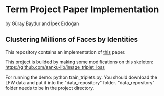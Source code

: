 # Term Project Paper Implementation
by Güray Baydur and İpek Erdoğan
## Clustering Millions of Faces by Identities

This repository contains an implementation of [this](https://arxiv.org/pdf/1604.00989.pdf) paper.

This project is builded by making some modifications on this skeleton: https://github.com/sanku-lib/image_triplet_loss

For running the demo: python train_triplets.py. You should download the LFW data and put it into the "data_repository" folder. "data_repository" folder needs to be in the project directory.
